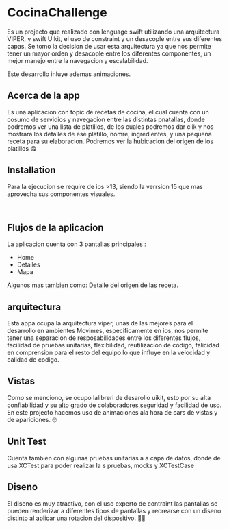     
# CocinaChallenge

Es un projecto que realizado con lenguage swift utilizando una arquitectura VIPER, y swift UIkit, el uso de constraint y un desacople entre sus diferentes capas. 
Se tomo la decision de usar esta arquitectura ya que nos permite tener un mayor orden y desacople entre los diferentes componentes, un mejor manejo entre la 
navegacion y escalabilidad.

Este desarrollo inluye ademas animaciones.

## Acerca de la app
Es una aplicacion con topic de recetas de cocina, el cual cuenta con un cosumo de servidios y navegacion entre las distintas pnatallas, donde podremos ver una 
lista de platillos, de los cuales podremos dar clik y nos mostrara los detalles de ese platillo, nomre, ingredientes, y una pequena receta para su elaboracion. 
Podremos ver la hubicacion del origen de los platillos 😋


## Installation

Para la ejecucion se require de ios >13, siendo la verrsion 15 que mas aprovecha sus componentes visuales.

```bash
 
```
    
## Flujos de la aplicacion
La aplicacion cuenta con 3 pantallas principales :

+ Home
+ Detalles
+ Mapa

Algunos mas tambien como: Detalle del origen de las receta.


## arquitectura

Esta appa ocupa la arquitectura viper, unas de las mejores para el desarrollo en ambientes Movimes, especificamente en ios, nos permite tener una separacion de 
resposabilidades entre los diferentes flujos, facilidad de pruebas unitarias, flexibilidad, reutilizacion de codigo, falicidad en comprension para el resto del 
equipo lo que influye en la velocidad y calidad de codigo.


## Vistas
Como se menciono, se ocupo lalibreri de desarollo uikit, esto por su alta confiabilidad y su alto grado de colaboradores,seguridad y facilidad de uso. En este 
projecto hacemos uso de animaciones ala hora de cars de vistas y de apariciones. 🤓


## Unit Test
Cuenta tambien con algunas pruebas unitarias a a capa de datos, donde de usa XCTest para poder realizar la s pruebas, mocks y XCTestCase


## Diseno
El diseno es muy atractivo, con el uso experto de contraint las pantallas se pueden renderizar a diferentes tipos de pantallas y recrearse con un diseno distinto 
al aplicar una rotacion del dispositivo.
👯‍♀️ 



